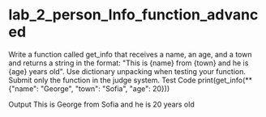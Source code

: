 # lab_2_person_Info_function_advanced
Write a function called get_info that receives a name, an age, and a town and returns a string in the format: 
"This is {name} from {town} and he is {age} years old". Use dictionary unpacking when testing your function. Submit only the function in the judge system.
Test Code
print(get_info(**{"name": "George", "town": "Sofia", "age": 20}))

Output
This is George from Sofia and he is 20 years old
